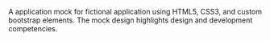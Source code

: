 A application mock for fictional application using HTML5, CSS3, and custom bootstrap elements.  The mock design highlights design and development competencies.
